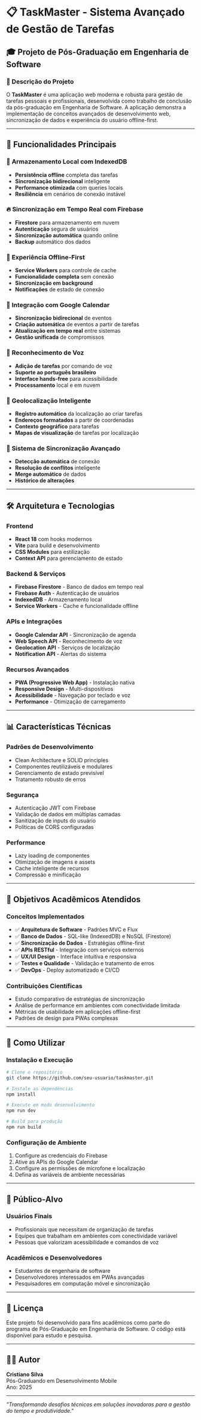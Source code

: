 # 📋 TaskMaster - Sistema Avançado de Gestão de Tarefas

## 🎓 Projeto de Pós-Graduação em Engenharia de Software

### 📖 Descrição do Projeto

O **TaskMaster** é uma aplicação web moderna e robusta para gestão de tarefas pessoais e profissionais, desenvolvida como trabalho de conclusão da pós-graduação em Engenharia de Software. A aplicação demonstra a implementação de conceitos avançados de desenvolvimento web, sincronização de dados e experiência do usuário offline-first.

---

## 🚀 Funcionalidades Principais

### 💾 **Armazenamento Local com IndexedDB**
- **Persistência offline** completa das tarefas
- **Sincronização bidirecional** inteligente
- **Performance otimizada** com queries locais
- **Resiliência** em cenários de conexão instável

### 🔥 **Sincronização em Tempo Real com Firebase**
- **Firestore** para armazenamento em nuvem
- **Autenticação** segura de usuários
- **Sincronização automática** quando online
- **Backup** automático dos dados

### 📱 **Experiência Offline-First**
- **Service Workers** para controle de cache
- **Funcionalidade completa** sem conexão
- **Sincronização em background**
- **Notificações** de estado de conexão

### 📅 **Integração com Google Calendar**
- **Sincronização bidirecional** de eventos
- **Criação automática** de eventos a partir de tarefas
- **Atualização em tempo real** entre sistemas
- **Gestão unificada** de compromissos

### 🎤 **Reconhecimento de Voz**
- **Adição de tarefas** por comando de voz
- **Suporte ao português brasileiro**
- **Interface hands-free** para acessibilidade
- **Processamento** local e em nuvem

### 📍 **Geolocalização Inteligente**
- **Registro automático** da localização ao criar tarefas
- **Endereços formatados** a partir de coordenadas
- **Contexto geográfico** para tarefas
- **Mapas de visualização** de tarefas por localização

### 🔄 **Sistema de Sincronização Avançado**
- **Detecção automática** de conexão
- **Resolução de conflitos** inteligente
- **Merge automático** de dados
- **Histórico de alterações**

---

## 🛠️ Arquitetura e Tecnologias

### **Frontend**
- **React 18** com hooks modernos
- **Vite** para build e desenvolvimento
- **CSS Modules** para estilização
- **Context API** para gerenciamento de estado

### **Backend & Serviços**
- **Firebase Firestore** - Banco de dados em tempo real
- **Firebase Auth** - Autenticação de usuários
- **IndexedDB** - Armazenamento local
- **Service Workers** - Cache e funcionalidade offline

### **APIs e Integrações**
- **Google Calendar API** - Sincronização de agenda
- **Web Speech API** - Reconhecimento de voz
- **Geolocation API** - Serviços de localização
- **Notification API** - Alertas do sistema

### **Recursos Avançados**
- **PWA (Progressive Web App)** - Instalação nativa
- **Responsive Design** - Multi-dispositivos
- **Acessibilidade** - Navegação por teclado e voz
- **Performance** - Otimização de carregamento

---

## 📊 Características Técnicas

### **Padrões de Desenvolvimento**
- Clean Architecture e SOLID principles
- Componentes reutilizáveis e modulares
- Gerenciamento de estado previsível
- Tratamento robusto de erros

### **Segurança**
- Autenticação JWT com Firebase
- Validação de dados em múltiplas camadas
- Sanitização de inputs do usuário
- Políticas de CORS configuradas

### **Performance**
- Lazy loading de componentes
- Otimização de imagens e assets
- Cache inteligente de recursos
- Compressão e minificação

---

## 🎯 Objetivos Acadêmicos Atendidos

### **Conceitos Implementados**
- ✅ **Arquitetura de Software** - Padrões MVC e Flux
- ✅ **Banco de Dados** - SQL-like (IndexedDB) e NoSQL (Firestore)
- ✅ **Sincronização de Dados** - Estratégias offline-first
- ✅ **APIs RESTful** - Integração com serviços externos
- ✅ **UX/UI Design** - Interface intuitiva e responsiva
- ✅ **Testes e Qualidade** - Validação e tratamento de erros
- ✅ **DevOps** - Deploy automatizado e CI/CD

### **Contribuições Científicas**
- Estudo comparativo de estratégias de sincronização
- Análise de performance em ambientes com conectividade limitada
- Métricas de usabilidade em aplicações offline-first
- Padrões de design para PWAs complexas

---

## 📱 Como Utilizar

### **Instalação e Execução**
```bash
# Clone o repositório
git clone https://github.com/seu-usuario/taskmaster.git

# Instale as dependências
npm install

# Execute em modo desenvolvimento
npm run dev

# Build para produção
npm run build
```

### **Configuração de Ambiente**
1. Configure as credenciais do Firebase
2. Ative as APIs do Google Calendar
3. Configure as permissões de microfone e localização
4. Defina as variáveis de ambiente necessárias

---

## 👥 Público-Alvo

### **Usuários Finais**
- Profissionais que necessitam de organização de tarefas
- Equipes que trabalham em ambientes com conectividade variável
- Pessoas que valorizam acessibilidade e comandos de voz

### **Acadêmicos e Desenvolvedores**
- Estudantes de engenharia de software
- Desenvolvedores interessados em PWAs avançadas
- Pesquisadores em computação móvel e sincronização

---

## 📄 Licença

Este projeto foi desenvolvido para fins acadêmicos como parte do programa de Pós-Graduação em Engenharia de Software. O código está disponível para estudo e pesquisa.

---

## 👨‍🎓 Autor

**Cristiano Silva**  
Pós-Graduando em Desenvolvimento Mobile  
Ano: 2025

---

*"Transformando desafios técnicos em soluções inovadoras para a gestão do tempo e produtividade."*
